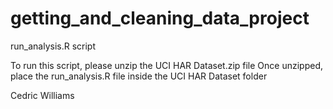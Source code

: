 getting_and_cleaning_data_project
=================================

run_analysis.R script

To run this script, please unzip the UCI HAR Dataset.zip file
Once unzipped, place the run_analysis.R file inside the UCI HAR Dataset folder

Cedric Williams
